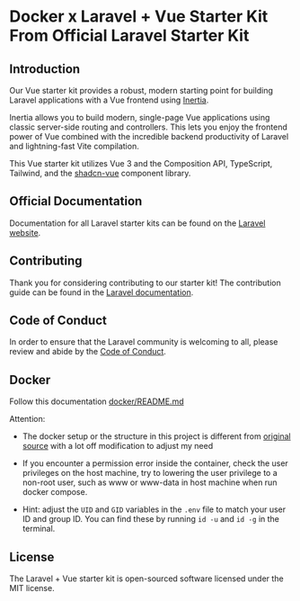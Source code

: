 # Docker x Laravel + Vue Starter Kit From Official Laravel Starter Kit

## Introduction

Our Vue starter kit provides a robust, modern starting point for building Laravel applications with a Vue frontend using [Inertia](https://inertiajs.com).

Inertia allows you to build modern, single-page Vue applications using classic server-side routing and controllers. This lets you enjoy the frontend power of Vue combined with the incredible backend productivity of Laravel and lightning-fast Vite compilation.

This Vue starter kit utilizes Vue 3 and the Composition API, TypeScript, Tailwind, and the [shadcn-vue](https://www.shadcn-vue.com) component library.

## Official Documentation

Documentation for all Laravel starter kits can be found on the [Laravel website](https://laravel.com/docs/starter-kits).

## Contributing

Thank you for considering contributing to our starter kit! The contribution guide can be found in the [Laravel documentation](https://laravel.com/docs/contributions).

## Code of Conduct

In order to ensure that the Laravel community is welcoming to all, please review and abide by the [Code of Conduct](https://laravel.com/docs/contributions#code-of-conduct).

## Docker
Follow this documentation [docker/README.md](https://github.com/indra-yana/laravel12-starter/blob/main/docker/README.md)

Attention:

- The docker setup or the structure in this project is different from [original source](https://github.com/dockersamples/laravel-docker-examples) with a lot off modification to adjust my need

- If you encounter a permission error inside the container, check the user privileges on the host machine, try to lowering the user privilege to a non-root user, such as www or www-data in host machine when run docker compose.

- Hint: adjust the `UID` and `GID` variables in the `.env` file to match your user ID and group ID. You can find these by running `id -u` and `id -g` in the terminal.

## License

The Laravel + Vue starter kit is open-sourced software licensed under the MIT license.
